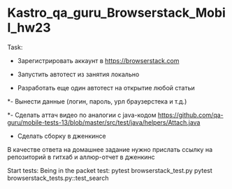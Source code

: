 # Kastro_qa_guru_Browserstack_Mobil_hw23

Task:

- Зарегистрировать аккаунт в https://browserstack.com

- Запустить автотест из занятия локально

- Разработать еще один автотест на открытие любой статьи

*- Вынести данные (логин, пароль, урл браузерстека и т.д.)

*- Сделать аттач видео по аналогии с java-кодом https://github.com/qa-guru/mobile-tests-13/blob/master/src/test/java/helpers/Attach.java

- Сделать сборку в дженкинсе

В качестве ответа на домашнее задание нужно прислать ссылку на репозиторий в гитхаб и аллюр-отчет в дженкинс


Start tests:
Being in the packet test: 
pytest browserstack_test.py
pytest browserstack_tests.py::test_search
